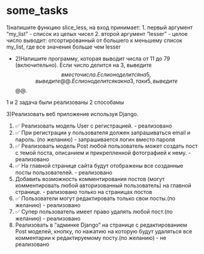 # some_tasks
1)напишите функцию slice_less, 
на вход принимает:
	1. первый аргумент “my_list” - список из целых чисел
	2. второй аргумент “lesser” - целое число
выводит:
отсортированный от большего к меньшему список my_list, где все значения больше чем lesser


- 2)Напишите программу, которая выводит числа от 11 до 79 (включительно). Если число делится на 3, выведите $$ вместо числа.
Если оно делится на 5, выведите @@. Если оно делится как на 3, так и 5, выведите $$@@.


1 и 2 задача были реализованы 2 способамы


3)Реализовать веб приложение используя Django.
1. :white_check_mark: Реализовать модель User с регистрацией. - реализовано    
2. :white_check_mark: При регистрации у пользователя должен запрашиваться email и пароль. (по желанию) - запрашивается логин вместо пароля    
3. :white_check_mark: Реализовать модель Post любой пользователь может создать пост с темой поста, описанием и прикрепленной фотографией к нему. - реализовано
4. :white_check_mark: На главной странице сайта будут отображены все созданные посты пользователей. - реализовано
5. Добавить возможность комментирования постов (могут комментировать любой авторизованный пользователь) на главной странице. - рализовано только на страницах постов
6. :white_check_mark: Пользователи могут редактировать только свои посты.(по желанию) - реализовано
7. :white_check_mark: Супер пользователь имеет право удалять любой пост.(по желанию) - реализовано
8. Реализовать  в “админке Django” на странице с редактированием Post моделей, кнопку, по нажатию на которую будут удаляться все комментарии к редактируемому посту.(по желанию) - не реализовано
